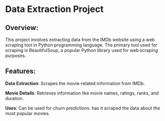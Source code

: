 # Data Extraction Project 

## Overview:
This project involves extracting data from the IMDb website using a web scraping tool in Python programming language. The primary tool used for scraping is BeautifulSoup, a popular Python library used for web scraping purposes. 

## Features:
**Data Extraction**: Scrapes the movie-related information from IMDb.

**Movie Details**: Retrieves information like movie names, ratings, ranks, and duration. 

**Uses**: Can be used for churn predictions. has it scraped the data about the most popular movies.
